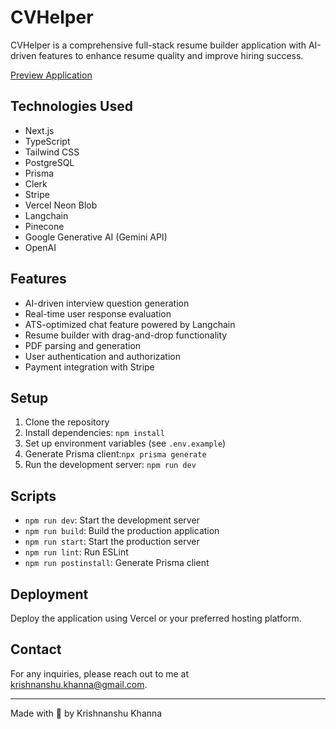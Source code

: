 # CVHelper

CVHelper is a comprehensive full-stack resume builder application with AI-driven features to enhance resume quality and improve hiring success.

[Preview Application](https://cvhelper.in)


## Technologies Used

- Next.js
- TypeScript
- Tailwind CSS
- PostgreSQL
- Prisma
- Clerk
- Stripe
- Vercel Neon Blob
- Langchain
- Pinecone
- Google Generative AI (Gemini API)
- OpenAI

## Features

- AI-driven interview question generation
- Real-time user response evaluation
- ATS-optimized chat feature powered by Langchain
- Resume builder with drag-and-drop functionality
- PDF parsing and generation
- User authentication and authorization
- Payment integration with Stripe

## Setup

1. Clone the repository
2. Install dependencies: `npm install`
3. Set up environment variables (see `.env.example`)
4. Generate Prisma client:`npx prisma generate`
5. Run the development server: `npm run dev`


## Scripts

- `npm run dev`: Start the development server
- `npm run build`: Build the production application
- `npm run start`: Start the production server
- `npm run lint`: Run ESLint
- `npm run postinstall`: Generate Prisma client

## Deployment

Deploy the application using Vercel or your preferred hosting platform.

## Contact

For any inquiries, please reach out to me at krishnanshu.khanna@gmail.com.

---

Made with 💜 by Krishnanshu Khanna
